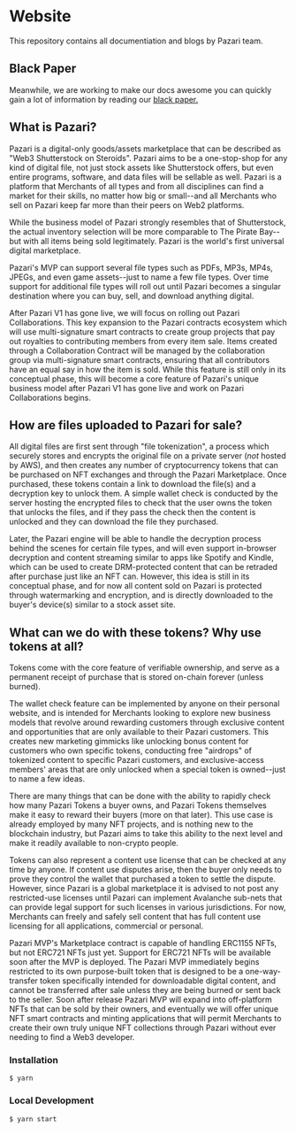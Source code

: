 # Website

This repository contains all documentiation and blogs by Pazari team.

## Black Paper 

Meanwhile, we are working to make our docs awesome you can quickly gain a lot of information by reading our [black paper.](https://pazari-storage.sgp1.cdn.digitaloceanspaces.com/MVP/pazari_black_paper.pdf)


## What is Pazari?
Pazari is a digital-only goods/assets marketplace that can be described as "Web3 Shutterstock on Steroids". Pazari aims to be a one-stop-shop for any kind of digital file, not just stock assets like Shutterstock offers, but even entire programs, software, and data files will be sellable as well. Pazari is a platform that Merchants of all types and from all disciplines can find a market for their skills, no matter how big or small--and all Merchants who sell on Pazari keep far more than their peers on Web2 platforms.

While the business model of Pazari strongly resembles that of Shutterstock, the actual inventory selection will be more comparable to The Pirate Bay--but with all items being sold legitimately. Pazari is the world's first universal digital marketplace.

Pazari's MVP can support several file types such as PDFs, MP3s, MP4s, JPEGs, and even game assets--just to name a few file types. Over time support for additional file types will roll out until Pazari becomes a singular destination where you can buy, sell, and download anything digital.

After Pazari V1 has gone live, we will focus on rolling out Pazari Collaborations. This key expansion to the Pazari contracts ecosystem which will use multi-signature smart contracts to create group projects that pay out royalties to contributing members from every item sale. Items created through a Collaboration Contract will be managed by the collaboration group via multi-signature smart contracts, ensuring that all contributors have an equal say in how the item is sold. While this feature is still only in its conceptual phase, this will become a core feature of Pazari's unique business model after Pazari V1 has gone live and work on Pazari Collaborations begins.


## How are files uploaded to Pazari for sale?

All digital files are first sent through "file tokenization", a process which securely stores and encrypts the original file on a private server (*not* hosted by AWS), and then creates any number of cryptocurrency tokens that can be purchased on NFT exchanges and through the Pazari Marketplace. Once purchased, these tokens contain a link to download the file(s) and a decryption key to unlock them. A simple wallet check is conducted by the server hosting the encrypted files to check that the user owns the token that unlocks the files, and if they pass the check then the content is unlocked and they can download the file they purchased.

Later, the Pazari engine will be able to handle the decryption process behind the scenes for certain file types, and will even support in-browser decryption and content streaming similar to apps like Spotify and Kindle, which can be used to create DRM-protected content that can be retraded after purchase just like an NFT can. However, this idea is still in its conceptual phase, and for now all content sold on Pazari is protected through watermarking and encryption, and is directly downloaded to the buyer's device(s) similar to a stock asset site.


## What can we do with these tokens? Why use tokens at all?

Tokens come with the core feature of verifiable ownership, and serve as a permanent receipt of purchase that is stored on-chain forever (unless burned).

The wallet check feature can be implemented by anyone on their personal website, and is intended for Merchants looking to explore new business models that revolve around rewarding customers through exclusive content and opportunities that are only available to their Pazari customers. This creates new marketing gimmicks like unlocking bonus content for customers who own specific tokens, conducting free "airdrops" of tokenized content to specific Pazari customers, and exclusive-access members' areas that are only unlocked when a special token is owned--just to name a few ideas. 

There are many things that can be done with the ability to rapidly check how many Pazari Tokens a buyer owns, and Pazari Tokens themselves make it easy to reward their buyers (more on that later). This use case is already employed by many NFT projects, and is nothing new to the blockchain industry, but Pazari aims to take this ability to the next level and make it readily available to non-crypto people.

Tokens can also represent a content use license that can be checked at any time by anyone. If content use disputes arise, then the buyer only needs to prove they control the wallet that purchased a token to settle the dispute. However, since Pazari is a global marketplace it is advised to not post any restricted-use licenses until Pazari can implement Avalanche sub-nets that can provide legal support for such licenses in various jurisdictions. For now, Merchants can freely and safely sell content that has full content use licensing for all applications, commercial or personal.

Pazari MVP's Marketplace contract is capable of handling ERC1155 NFTs, but not ERC721 NFTs just yet. Support for ERC721 NFTs will be available soon after the MVP is deployed. The Pazari MVP immediately begins restricted to its own purpose-built token that is designed to be a one-way-transfer token specifically intended for downloadable digital content, and cannot be transferred after sale unless they are being burned or sent back to the seller. Soon after release Pazari MVP will expand into off-platform NFTs that can be sold by their owners, and eventually we will offer unique NFT smart contracts and minting applications that will permit Merchants to create their own truly unique NFT collections through Pazari without ever needing to find a Web3 developer.


### Installation

```
$ yarn
```

### Local Development

```
$ yarn start
```

